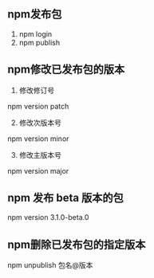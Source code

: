 ## npm发布包

1. npm login
2. npm publish

## npm修改已发布包的版本

1. 修改修订号

  npm version patch

2. 修改次版本号

  npm version minor

3. 修改主版本号

  npm version major

## npm 发布 beta 版本的包

  npm version 3.1.0-beta.0

## npm删除已发布包的指定版本

npm unpublish 包名@版本